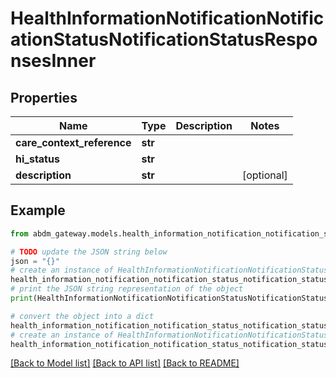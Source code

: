 # HealthInformationNotificationNotificationStatusNotificationStatusResponsesInner


## Properties

Name | Type | Description | Notes
------------ | ------------- | ------------- | -------------
**care_context_reference** | **str** |  | 
**hi_status** | **str** |  | 
**description** | **str** |  | [optional] 

## Example

```python
from abdm_gateway.models.health_information_notification_notification_status_notification_status_responses_inner import HealthInformationNotificationNotificationStatusNotificationStatusResponsesInner

# TODO update the JSON string below
json = "{}"
# create an instance of HealthInformationNotificationNotificationStatusNotificationStatusResponsesInner from a JSON string
health_information_notification_notification_status_notification_status_responses_inner_instance = HealthInformationNotificationNotificationStatusNotificationStatusResponsesInner.from_json(json)
# print the JSON string representation of the object
print(HealthInformationNotificationNotificationStatusNotificationStatusResponsesInner.to_json())

# convert the object into a dict
health_information_notification_notification_status_notification_status_responses_inner_dict = health_information_notification_notification_status_notification_status_responses_inner_instance.to_dict()
# create an instance of HealthInformationNotificationNotificationStatusNotificationStatusResponsesInner from a dict
health_information_notification_notification_status_notification_status_responses_inner_from_dict = HealthInformationNotificationNotificationStatusNotificationStatusResponsesInner.from_dict(health_information_notification_notification_status_notification_status_responses_inner_dict)
```
[[Back to Model list]](../README.md#documentation-for-models) [[Back to API list]](../README.md#documentation-for-api-endpoints) [[Back to README]](../README.md)



